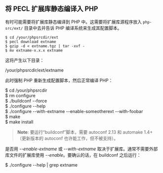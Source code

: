 将 PECL 扩展库静态编译入 PHP
----------------------------

有时可能需要将扩展库静态编译到 PHP 中。这需要将扩展库源程序放入
`php-src/ext/` 目录中去并告诉 PHP 编译系统来生成其配置脚本。

    $ cd /your/phpsrcdir/ext
    $ pecl download extname
    $ gzip -d < extname.tgz | tar -xvf -
    $ mv extname-x.x.x extname

这将产生以下目录：

  
/your/phpsrcdir/ext/extname  

此时强制 PHP 重新生成配置脚本，然后正常编译 PHP：

  
$ cd /your/phpsrcdir  
$ rm configure  
$ ./buildconf --force  
$ ./configure --help  
$ ./configure --with-extname --enable-someotherext --with-foobar  
$ make  
$ make install  

> **Note**: <span class="simpara"> 要运行“buildconf”脚本，需要 autoconf
> 2.13 和 automake 1.4+（更新版本的 autoconf 也许能工作，但不被支持）。
> </span>

是否用 *--enable-extname* 或 *--with-extname*
取决于扩展库。通常不需要外部库文件的扩展库使用
*--enable*。要确认的话，在 buildconf 之后运行：

  
$ ./configure --help \| grep extname  
